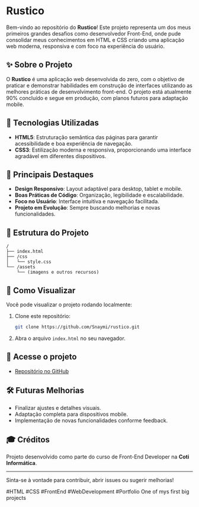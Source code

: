 # Rustico

Bem-vindo ao repositório do **Rustico**! Este projeto representa um dos meus primeiros grandes desafios como desenvolvedor Front-End, onde pude consolidar meus conhecimentos em HTML e CSS criando uma aplicação web moderna, responsiva e com foco na experiência do usuário.

## ✨ Sobre o Projeto

O **Rustico** é uma aplicação web desenvolvida do zero, com o objetivo de praticar e demonstrar habilidades em construção de interfaces utilizando as melhores práticas de desenvolvimento front-end. O projeto está atualmente 90% concluído e segue em produção, com planos futuros para adaptação mobile.

## 🚀 Tecnologias Utilizadas

- **HTML5**: Estruturação semântica das páginas para garantir acessibilidade e boa experiência de navegação.
- **CSS3**: Estilização moderna e responsiva, proporcionando uma interface agradável em diferentes dispositivos.

## 🌟 Principais Destaques

- **Design Responsivo**: Layout adaptável para desktop, tablet e mobile.
- **Boas Práticas de Código**: Organização, legibilidade e escalabilidade.
- **Foco no Usuário**: Interface intuitiva e navegação facilitada.
- **Projeto em Evolução**: Sempre buscando melhorias e novas funcionalidades.

## 📂 Estrutura do Projeto

```
/
├── index.html
├── /css
│   └── style.css
└── /assets
    └── (imagens e outros recursos)
```

## 📌 Como Visualizar

Você pode visualizar o projeto rodando localmente:

1. Clone este repositório:
   ```bash
   git clone https://github.com/Snaymi/rustico.git
   ```
2. Abra o arquivo `index.html` no seu navegador.

## 🔗 Acesse o projeto

- [Repositório no GitHub](https://github.com/Snaymi/rustico)

## 🛠️ Futuras Melhorias

- Finalizar ajustes e detalhes visuais.
- Adaptação completa para dispositivos mobile.
- Implementação de novas funcionalidades conforme feedback.

## 🎓 Créditos

Projeto desenvolvido como parte do curso de Front-End Developer na **Coti Informática**.

---

Sinta-se à vontade para contribuir, abrir issues ou sugerir melhorias!

#HTML #CSS #FrontEnd #WebDevelopment #Portfolio
One of mys first big projects
